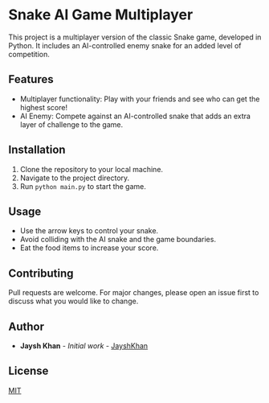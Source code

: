 # Snake AI Game Multiplayer

This project is a multiplayer version of the classic Snake game, developed in Python. It includes an AI-controlled enemy
snake for an added level of competition.

## Features

- Multiplayer functionality: Play with your friends and see who can get the highest score!
- AI Enemy: Compete against an AI-controlled snake that adds an extra layer of challenge to the game.

## Installation

1. Clone the repository to your local machine.
2. Navigate to the project directory.
3. Run `python main.py` to start the game.

## Usage

- Use the arrow keys to control your snake.
- Avoid colliding with the AI snake and the game boundaries.
- Eat the food items to increase your score.

## Contributing

Pull requests are welcome. For major changes, please open an issue first to discuss what you would like to change.

## Author

- **Jaysh Khan** - *Initial work* - [JayshKhan](https://github.com/JayshKhan)

## License

[MIT](https://choosealicense.com/licenses/mit/)